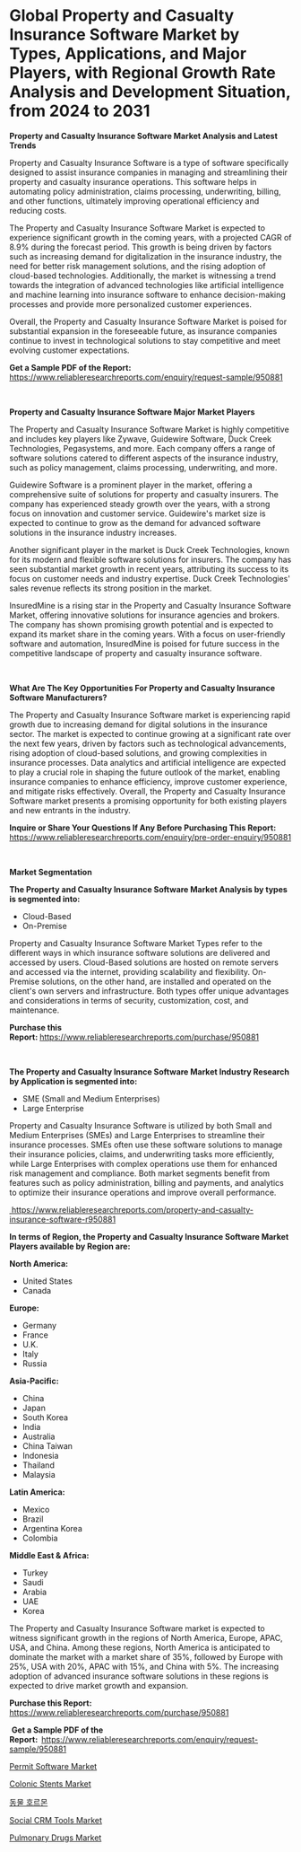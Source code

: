 <p><h1>Global Property and Casualty Insurance Software Market by Types, Applications, and Major Players, with Regional Growth Rate Analysis and Development Situation, from 2024 to 2031</h1></p><p><strong>Property and Casualty Insurance Software Market Analysis and Latest Trends</strong></p>
<p><p>Property and Casualty Insurance Software is a type of software specifically designed to assist insurance companies in managing and streamlining their property and casualty insurance operations. This software helps in automating policy administration, claims processing, underwriting, billing, and other functions, ultimately improving operational efficiency and reducing costs.</p><p>The Property and Casualty Insurance Software Market is expected to experience significant growth in the coming years, with a projected CAGR of 8.9% during the forecast period. This growth is being driven by factors such as increasing demand for digitalization in the insurance industry, the need for better risk management solutions, and the rising adoption of cloud-based technologies. Additionally, the market is witnessing a trend towards the integration of advanced technologies like artificial intelligence and machine learning into insurance software to enhance decision-making processes and provide more personalized customer experiences.</p><p>Overall, the Property and Casualty Insurance Software Market is poised for substantial expansion in the foreseeable future, as insurance companies continue to invest in technological solutions to stay competitive and meet evolving customer expectations.</p></p>
<p><strong>Get a Sample PDF of the Report:&nbsp;</strong> <a href="https://www.reliableresearchreports.com/enquiry/request-sample/950881">https://www.reliableresearchreports.com/enquiry/request-sample/950881</a></p>
<p>&nbsp;</p>
<p><strong>Property and Casualty Insurance Software Major Market Players</strong></p>
<p><p>The Property and Casualty Insurance Software Market is highly competitive and includes key players like Zywave, Guidewire Software, Duck Creek Technologies, Pegasystems, and more. Each company offers a range of software solutions catered to different aspects of the insurance industry, such as policy management, claims processing, underwriting, and more.</p><p>Guidewire Software is a prominent player in the market, offering a comprehensive suite of solutions for property and casualty insurers. The company has experienced steady growth over the years, with a strong focus on innovation and customer service. Guidewire's market size is expected to continue to grow as the demand for advanced software solutions in the insurance industry increases.</p><p>Another significant player in the market is Duck Creek Technologies, known for its modern and flexible software solutions for insurers. The company has seen substantial market growth in recent years, attributing its success to its focus on customer needs and industry expertise. Duck Creek Technologies' sales revenue reflects its strong position in the market.</p><p>InsuredMine is a rising star in the Property and Casualty Insurance Software Market, offering innovative solutions for insurance agencies and brokers. The company has shown promising growth potential and is expected to expand its market share in the coming years. With a focus on user-friendly software and automation, InsuredMine is poised for future success in the competitive landscape of property and casualty insurance software.</p></p>
<p>&nbsp;</p>
<p><strong>What Are The Key Opportunities For Property and Casualty Insurance Software Manufacturers?</strong></p>
<p><p>The Property and Casualty Insurance Software market is experiencing rapid growth due to increasing demand for digital solutions in the insurance sector. The market is expected to continue growing at a significant rate over the next few years, driven by factors such as technological advancements, rising adoption of cloud-based solutions, and growing complexities in insurance processes. Data analytics and artificial intelligence are expected to play a crucial role in shaping the future outlook of the market, enabling insurance companies to enhance efficiency, improve customer experience, and mitigate risks effectively. Overall, the Property and Casualty Insurance Software market presents a promising opportunity for both existing players and new entrants in the industry.</p></p>
<p><strong>Inquire or Share Your Questions If Any Before Purchasing This Report:</strong> <a href="https://www.reliableresearchreports.com/enquiry/pre-order-enquiry/950881">https://www.reliableresearchreports.com/enquiry/pre-order-enquiry/950881</a></p>
<p>&nbsp;</p>
<p><strong>Market Segmentation</strong></p>
<p><strong>The Property and Casualty Insurance Software Market Analysis by types is segmented into:</strong></p>
<p><ul><li>Cloud-Based</li><li>On-Premise</li></ul></p>
<p><p>Property and Casualty Insurance Software Market Types refer to the different ways in which insurance software solutions are delivered and accessed by users. Cloud-Based solutions are hosted on remote servers and accessed via the internet, providing scalability and flexibility. On-Premise solutions, on the other hand, are installed and operated on the client's own servers and infrastructure. Both types offer unique advantages and considerations in terms of security, customization, cost, and maintenance.</p></p>
<p><strong>Purchase this Report:&nbsp;</strong><a href="https://www.reliableresearchreports.com/purchase/950881">https://www.reliableresearchreports.com/purchase/950881</a></p>
<p>&nbsp;</p>
<p><strong>The Property and Casualty Insurance Software Market Industry Research by Application is segmented into:</strong></p>
<p><ul><li>SME (Small and Medium Enterprises)</li><li>Large Enterprise</li></ul></p>
<p><p>Property and Casualty Insurance Software is utilized by both Small and Medium Enterprises (SMEs) and Large Enterprises to streamline their insurance processes. SMEs often use these software solutions to manage their insurance policies, claims, and underwriting tasks more efficiently, while Large Enterprises with complex operations use them for enhanced risk management and compliance. Both market segments benefit from features such as policy administration, billing and payments, and analytics to optimize their insurance operations and improve overall performance.</p></p>
<p><a href="https://www.reliableresearchreports.com/property-and-casualty-insurance-software-r950881">&nbsp;https://www.reliableresearchreports.com/property-and-casualty-insurance-software-r950881</a></p>
<p><strong>In terms of Region, the Property and Casualty Insurance Software Market Players available by Region are:</strong></p>
<p>
    <p> <strong> North America: </strong>
        <ul>
            <li>United States</li>
            <li>Canada</li>
        </ul>
        </p> 
    <p> <strong> Europe: </strong>
        <ul>
            <li>Germany</li>
            <li>France</li>
            <li>U.K.</li>
            <li>Italy</li>
            <li>Russia</li>
        </ul>
        </p> 
    <p> <strong> Asia-Pacific: </strong>
        <ul>
            <li>China</li>
            <li>Japan</li>
            <li>South Korea</li>
            <li>India</li>
            <li>Australia</li>
            <li>China Taiwan</li>
            <li>Indonesia</li>
            <li>Thailand</li>
            <li>Malaysia</li>
        </ul>
        </p> 
    <p> <strong> Latin America: </strong>
        <ul>
            <li>Mexico</li>
            <li>Brazil</li>
            <li>Argentina Korea</li>
            <li>Colombia</li>
        </ul>
        </p> 
    <p> <strong> Middle East & Africa: </strong>
        <ul>
            <li>Turkey</li>
            <li>Saudi</li>
            <li>Arabia</li>
            <li>UAE</li>
            <li>Korea</li>
        </ul>
    </p>
    </p>
<p><p>The Property and Casualty Insurance Software market is expected to witness significant growth in the regions of North America, Europe, APAC, USA, and China. Among these regions, North America is anticipated to dominate the market with a market share of 35%, followed by Europe with 25%, USA with 20%, APAC with 15%, and China with 5%. The increasing adoption of advanced insurance software solutions in these regions is expected to drive market growth and expansion.</p></p>
<p><strong>Purchase this Report: </strong><a href="https://www.reliableresearchreports.com/purchase/950881">https://www.reliableresearchreports.com/purchase/950881</a></p>
<p>&nbsp;<strong>Get a Sample PDF of the Report:&nbsp;&nbsp;</strong><a href="https://www.reliableresearchreports.com/enquiry/request-sample/950881">https://www.reliableresearchreports.com/enquiry/request-sample/950881</a></p>
<p><strong></strong></p>
<p><p><a href="https://github.com/RebekaAnderson14/Market-Research-Report-List-1/blob/main/permit-software-market.md">Permit Software Market</a></p><p><a href="https://www.linkedin.com/pulse/colonic-stents-market-report-reveals-latest-trends-growth-gbure">Colonic Stents Market</a></p><p><a href="https://github.com/sammyUltyylrich9067856/Market-Research-Report-List-1/blob/main/143995852268.md">동물 호르몬</a></p><p><a href="https://github.com/Whitneyboyettebo9kiw7yr13/Market-Research-Report-List-2/blob/main/social-crm-tools-market.md">Social CRM Tools Market</a></p><p><a href="https://www.linkedin.com/pulse/pulmonary-drugs-market-size-cagr-trends-2024-2030-validus-research-pq6ac">Pulmonary Drugs Market</a></p></p>